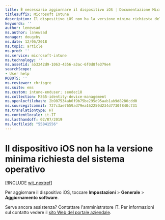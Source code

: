 ```yaml
---
title: È necessario aggiornare il dispositivo iOS | Documentazione Microsoft
titlesuffix: Microsoft Intune
description: Il dispositivo iOS non ha la versione minima richiesta del sistema operativo.
keywords: ''
author: lenewsad
ms.author: lanewsad
manager: dougeby
ms.date: 12/06/2018
ms.topic: article
ms.prod: ''
ms.service: microsoft-intune
ms.technology: ''
ms.assetid: ab3242d9-1063-4356-a3ac-6f0d8fe379e4
searchScope:
- User help
ROBOTS: ''
ms.reviewer: chrisgre
ms.suite: ems
ms.custom: intune-enduser; seodec18
ms.collection: M365-identity-device-management
ms.openlocfilehash: 2b907534ab0f9b75be295d95aab1ab9d8280cdd0
ms.sourcegitcommit: 727c3ae7659ad79ea162250d234d7730f840c731
ms.translationtype: HT
ms.contentlocale: it-IT
ms.lasthandoff: 02/07/2019
ms.locfileid: "55841556"
---
```

# <a name="your-ios-device-doesnt-have-the-required-minimum-operating-system-version"></a>Il dispositivo iOS non ha la versione minima richiesta del sistema operativo

[!INCLUDE [wit_nextref](includes/end-user-os-update-guidance.md)]

Per aggiornare il dispositivo iOS, toccare **Impostazioni** > **Generale** > **Aggiornamento software**.

Serve ancora assistenza? Contattare l'amministratore IT. Per informazioni sul contatto vedere il [sito Web del portale aziendale](https://go.microsoft.com/fwlink/?linkid=2010980).
